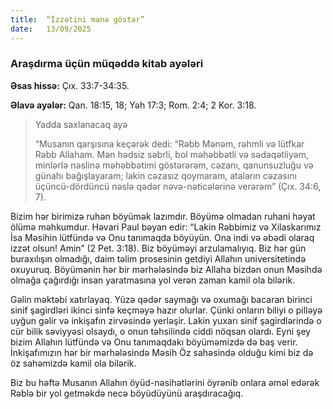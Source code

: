 ```yaml
---
title:  “İzzətini mənə göstər”
date:   13/09/2025
---
```


### Araşdırma üçün müqəddə kitab ayələri

**Əsas hissə:** Çıx. 33:7-34:35.

**Əlavə ayələr:** Qan. 18:15, 18; Yəh 17:3; Rom. 2:4; 2 Kor. 3:18.

> <p>Yadda saxlanacaq ayə</p>
> “Musanın qarşısına keçərək dedi: “Rəbb Mənəm, rəhmli və lütfkar Rəbb Allaham. Mən hədsiz səbrli, bol məhəbbətli və sədaqətliyəm, minlərlə nəslinə məhəbbətimi göstərərəm, cəzanı, qanunsuzluğu və günahı bağışlayaram; lakin cəzasız qoymaram, ataların cəzasını üçüncü-dördüncü nəslə qədər nəvə-nəticələrinə verərəm” (Çıx. 34:6, 7).

Bizim hər birimizə ruhən böyümək lazımdır. Böyümə olmadan ruhani həyat ölümə məhkumdur. Həvari Paul bəyan edir: “Lakin Rəbbimiz və Xilaskarımız İsa Məsihin lütfündə və Onu tanımaqda böyüyün. Ona indi və əbədi olaraq izzət olsun! Amin” (2 Pet. 3:18). Biz böyüməyi arzulamalıyıq. Biz hər gün buraxılışın olmadığı, daim təlim prosesinin getdiyi Allahın universitetində oxuyuruq. Böyümənin hər bir mərhələsində biz Allaha bizdən onun Məsihdə olmağa çağırdığı insan yaratmasına yol verən zaman kamil ola bilərik.

Gəlin məktəbi xatırlayaq. Yüzə qədər saymağı və oxumağı bacaran birinci sinif şagirdləri ikinci sinfə keçməyə hazır olurlar. Çünki onların biliyi o pilləyə uyğun gəlir və inkişafın zirvəsində yerləşir. Lakin yuxarı sinif şagirdlərində o cür bilik səviyyəsi olsaydı, o onun təhsilində ciddi nöqsan olardı. Eyni şey bizim Allahın lütfündə və Onu tanımaqdakı böyüməmizdə də baş verir. İnkişafımızın hər bir mərhələsində Məsih Öz sahəsində olduğu kimi biz də öz sahəmizdə kamil ola bilərik.

Biz bu həftə Musanın Allahın öyüd-nəsihətlərini öyrənib onlara əməl edərək Rəblə bir yol getməkdə necə böyüdüyünü araşdıracağıq.